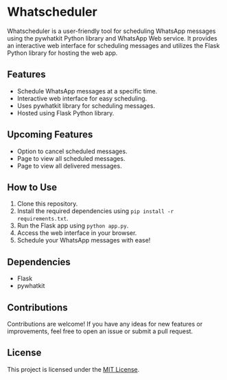 # Whatscheduler

Whatscheduler is a user-friendly tool for scheduling WhatsApp messages using the pywhatkit Python library and WhatsApp Web service. It provides an interactive web interface for scheduling messages and utilizes the Flask Python library for hosting the web app.

## Features

- Schedule WhatsApp messages at a specific time.
- Interactive web interface for easy scheduling.
- Uses pywhatkit library for scheduling messages.
- Hosted using Flask Python library.

## Upcoming Features

- Option to cancel scheduled messages.
- Page to view all scheduled messages.
- Page to view all delivered messages.

## How to Use

1. Clone this repository.
2. Install the required dependencies using `pip install -r requirements.txt`.
3. Run the Flask app using `python app.py`.
4. Access the web interface in your browser.
5. Schedule your WhatsApp messages with ease!

## Dependencies

- Flask
- pywhatkit

## Contributions

Contributions are welcome! If you have any ideas for new features or improvements, feel free to open an issue or submit a pull request.

## License

This project is licensed under the [MIT License](LICENSE).